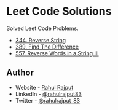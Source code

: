 # Leet Code Solutions

Solved Leet Code Problems.

- [344. Reverse String](./344.Reverse-String.js)
- [389. Find The Difference](./389.Find-the-Difference.js)
- [557. Reverse Words in a String III](./557.Reverse-Words-in-a-String-III.js)


## Author

- Website - [Rahul Rajput](https://rahulrajput83-portfolio.vercel.app/)
- LinkedIn - [@rahulrajput83](https://www.linkedin.com/in/rahulrajput83)
- Twitter - [@rahulrajput_83](https://twitter.com/rahulrajput_83)